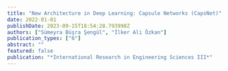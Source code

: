 ```yaml
---
title: "New Architecture in Deep Learning: Capsule Networks (CapsNet)"
date: 2022-01-01
publishDate: 2023-09-15T18:54:28.793998Z
authors: ["Sümeyra Büşra Şengül", "İlker Ali Özkan"]
publication_types: ["6"]
abstract: ""
featured: false
publication: "*International Research in Engineering Sciences III*"
---
```

